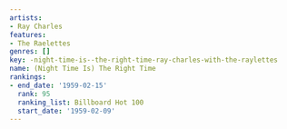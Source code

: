 ```yaml
---
artists:
- Ray Charles
features:
- The Raelettes
genres: []
key: -night-time-is--the-right-time-ray-charles-with-the-raylettes
name: (Night Time Is) The Right Time
rankings:
- end_date: '1959-02-15'
  rank: 95
  ranking_list: Billboard Hot 100
  start_date: '1959-02-09'
---
```



